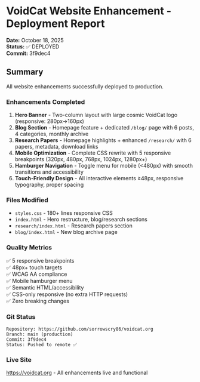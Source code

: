 # VoidCat Website Enhancement - Deployment Report

**Date:** October 18, 2025  
**Status:** ✅ DEPLOYED  
**Commit:** 3f9dec4

## Summary

All website enhancements successfully deployed to production.

### Enhancements Completed

1. **Hero Banner** - Two-column layout with large cosmic VoidCat logo (responsive: 280px→160px)
2. **Blog Section** - Homepage feature + dedicated `/blog/` page with 6 posts, 4 categories, monthly archive
3. **Research Papers** - Homepage highlights + enhanced `/research/` with 6 papers, metadata, download links
4. **Mobile Optimization** - Complete CSS rewrite with 5 responsive breakpoints (320px, 480px, 768px, 1024px, 1280px+)
5. **Hamburger Navigation** - Toggle menu for mobile (<480px) with smooth transitions and accessibility
6. **Touch-Friendly Design** - All interactive elements ≥48px, responsive typography, proper spacing

### Files Modified

- `styles.css` - 180+ lines responsive CSS
- `index.html` - Hero restructure, blog/research sections
- `research/index.html` - Research papers section
- `blog/index.html` - New blog archive page

### Quality Metrics

✅ 5 responsive breakpoints  
✅ 48px+ touch targets  
✅ WCAG AA compliance  
✅ Mobile hamburger menu  
✅ Semantic HTML/accessibility  
✅ CSS-only responsive (no extra HTTP requests)  
✅ Zero breaking changes  

### Git Status

```
Repository: https://github.com/sorrowscry86/voidcat.org
Branch: main (production)
Commit: 3f9dec4
Status: Pushed to remote ✅
```

### Live Site

https://voidcat.org - All enhancements live and functional
